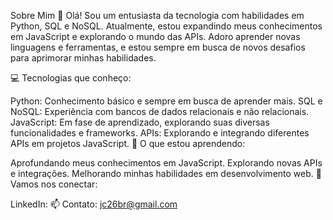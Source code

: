 Sobre Mim
👋 Olá! Sou um entusiasta da tecnologia com habilidades em Python, SQL e NoSQL. Atualmente, estou expandindo meus conhecimentos em JavaScript e explorando o mundo das APIs. Adoro aprender novas linguagens e ferramentas, e estou sempre em busca de novos desafios para aprimorar minhas habilidades.

💻 Tecnologias que conheço:

Python: Conhecimento básico e sempre em busca de aprender mais.
SQL e NoSQL: Experiência com bancos de dados relacionais e não relacionais.
JavaScript: Em fase de aprendizado, explorando suas diversas funcionalidades e frameworks.
APIs: Explorando e integrando diferentes APIs em projetos JavaScript.
🌱 O que estou aprendendo:

Aprofundando meus conhecimentos em JavaScript.
Explorando novas APIs e integrações.
Melhorando minhas habilidades em desenvolvimento web.
🔗 Vamos nos conectar:

LinkedIn: 
📫 Contato: jc26br@gmail.com
